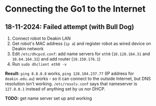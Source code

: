 # Connecting the Go1 to the Internet

## 18-11-2024: Failed attempt (with Bull Dog)

1. Connect robot to Deakin LAN
2. Get robot's MAC address (`ip a`) and register robot as wired device on Deakin network
3. Edit `/etc/dhcpcd.conf`: add name servers for `eth0` (`10.128.164.31` and `10.64.164.31`) and add router (`10.150.176.1`)
4. Run `sudo dhclient eth0 -v`

**Result:** `ping 8.8.8.8` works, `ping 128.184.237.77` (IP address for `deakin.edu.au`) works - so it can connect to the outside Internet, but DNS resolution isn't working. `/etc/resolv.conf` says that nameserver is `127.0.0.1` instead of anything set by us nor DHCP.

**TODO:** get name server set up and working
